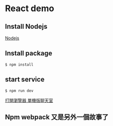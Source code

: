 # React demo

## Install Nodejs

[Nodejs](https://nodejs.org/en/download/)

## Install package

    $ npm install

## start service

    $ npm run dev

[打開瀏覽器 單機版聊天室](http://localhost:8089/webpack-dev-server/index.html)

## Npm webpack  又是另外一個故事了
